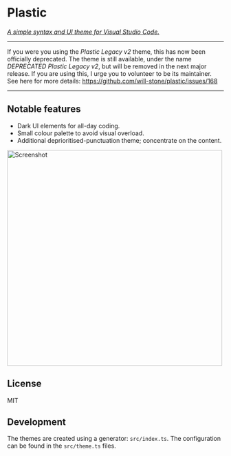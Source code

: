 # Plastic

_[A simple syntax and UI theme for Visual Studio Code.](https://plastictheme.com/)_

---

If you were you using the _Plastic Legacy v2_ theme, this has now been
officially deprecated. The theme is still available, under the name _DEPRECATED
Plastic Legacy v2_, but will be removed in the next major release. If you are
using this, I urge you to volunteer to be its maintainer. See here for more
details: https://github.com/will-stone/plastic/issues/168

---

## Notable features

- Dark UI elements for all-day coding.
- Small colour palette to avoid visual overload.
- Additional deprioritised-punctuation theme; concentrate on the content.

<a href="https://raw.githubusercontent.com/will-stone/plastic/main/themes/Visual-Studio-Code/screenshot.png" target="_blank"><img src="https://raw.githubusercontent.com/will-stone/plastic/main/themes/vscode/screenshot.png" width="500" alt="Screenshot"></a>

## License

MIT

## Development

The themes are created using a generator: `src/index.ts`. The configuration can
be found in the `src/theme.ts` files.
